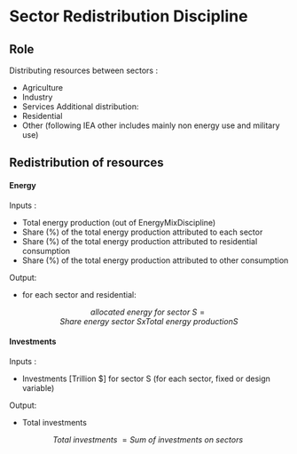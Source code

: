# Sector Redistribution Discipline

## Role

Distributing resources between sectors :

- Agriculture
- Industry
- Services
  Additional distribution:
- Residential
- Other (following IEA other includes mainly non energy use and military use)

## Redistribution of resources

#### Energy

Inputs :

- Total energy production (out of EnergyMixDiscipline)
- Share (%) of the total energy production attributed to each sector
- Share (%) of the total energy production attributed to residential consumption
- Share (%) of the total energy production attributed to other consumption

Output:

- for each sector and residential:

$$ allocated\ energy\ for\ sector\ S = Share\ energy\ sector\ S x Total\ energy\ production S$$

#### Investments

Inputs :

- Investments [Trillion $] for sector S (for each sector, fixed or design variable)

Output:

- Total investments

$$ Total\ investments\ = Sum\ of\ investments\ on\ sectors\ $$
